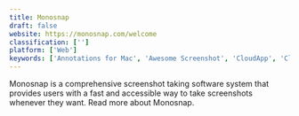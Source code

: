 ```yaml
---
title: Monosnap
draft: false 
website: https://monosnap.com/welcome
classification: ['']
platform: ['Web']
keywords: ['Annotations for Mac', 'Awesome Screenshot', 'CloudApp', 'Cloudup', 'Dropbox', 'FastStone Capture', 'Glui', 'Greenshot', 'Joxi', 'Keybase', 'Lightscreen', 'Nimbus Screenshot', 'PicPick', 'ScreenFlow', 'ScreenMaster', 'ShareX', 'Snagit', 'Snipping Tool']
---
```

Monosnap is a comprehensive screenshot taking software system that provides users with a fast and accessible way to take screenshots whenever they want. Read more about Monosnap.